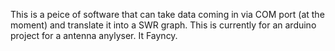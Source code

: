 This is a peice of software that can take data coming in via COM port (at the moment) and translate it into a SWR graph.
This is currently for an arduino project for a antenna anylyser. It Fayncy.
